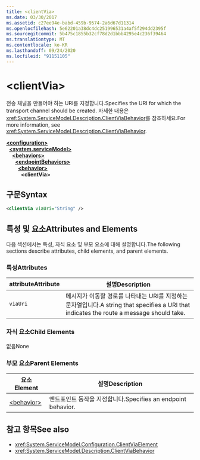 ```yaml
---
title: <clientVia>
ms.date: 03/30/2017
ms.assetid: c27ee94e-babd-459b-9574-2a6d67d11314
ms.openlocfilehash: 5e62201a38dc4dc251996531a4af5f294dd2395f
ms.sourcegitcommit: 5b475c1855b32cf78d2d1bbb4295e4c236f39464
ms.translationtype: MT
ms.contentlocale: ko-KR
ms.lasthandoff: 09/24/2020
ms.locfileid: "91151105"
---
```

# \<clientVia>

<span data-ttu-id="9e88d-101">전송 채널을 만들어야 하는 URI를 지정합니다.</span><span class="sxs-lookup"><span data-stu-id="9e88d-101">Specifies the URI for which the transport channel should be created.</span></span> <span data-ttu-id="9e88d-102">자세한 내용은 <xref:System.ServiceModel.Description.ClientViaBehavior>를 참조하세요.</span><span class="sxs-lookup"><span data-stu-id="9e88d-102">For more information, see <xref:System.ServiceModel.Description.ClientViaBehavior>.</span></span>  
  
[**\<configuration>**](../configuration-element.md)\
&nbsp;&nbsp;[**\<system.serviceModel>**](system-servicemodel.md)\
&nbsp;&nbsp;&nbsp;&nbsp;[**\<behaviors>**](behaviors.md)\
&nbsp;&nbsp;&nbsp;&nbsp;&nbsp;&nbsp;[**\<endpointBehaviors>**](endpointbehaviors.md)\
&nbsp;&nbsp;&nbsp;&nbsp;&nbsp;&nbsp;&nbsp;&nbsp;[**\<behavior>**](behavior-of-endpointbehaviors.md)\
&nbsp;&nbsp;&nbsp;&nbsp;&nbsp;&nbsp;&nbsp;&nbsp;&nbsp;&nbsp;**\<clientVia>**  
  
## <a name="syntax"></a><span data-ttu-id="9e88d-103">구문</span><span class="sxs-lookup"><span data-stu-id="9e88d-103">Syntax</span></span>  
  
```xml  
<clientVia viaUri="String" />
```  
  
## <a name="attributes-and-elements"></a><span data-ttu-id="9e88d-104">특성 및 요소</span><span class="sxs-lookup"><span data-stu-id="9e88d-104">Attributes and Elements</span></span>  

 <span data-ttu-id="9e88d-105">다음 섹션에서는 특성, 자식 요소 및 부모 요소에 대해 설명합니다.</span><span class="sxs-lookup"><span data-stu-id="9e88d-105">The following sections describe attributes, child elements, and parent elements.</span></span>  
  
### <a name="attributes"></a><span data-ttu-id="9e88d-106">특성</span><span class="sxs-lookup"><span data-stu-id="9e88d-106">Attributes</span></span>  
  
|<span data-ttu-id="9e88d-107">attribute</span><span class="sxs-lookup"><span data-stu-id="9e88d-107">Attribute</span></span>|<span data-ttu-id="9e88d-108">설명</span><span class="sxs-lookup"><span data-stu-id="9e88d-108">Description</span></span>|  
|---------------|-----------------|  
|`viaUri`|<span data-ttu-id="9e88d-109">메시지가 이동할 경로를 나타내는 URI를 지정하는 문자열입니다.</span><span class="sxs-lookup"><span data-stu-id="9e88d-109">A string that specifies a URI that indicates the route a message should take.</span></span>|  
  
### <a name="child-elements"></a><span data-ttu-id="9e88d-110">자식 요소</span><span class="sxs-lookup"><span data-stu-id="9e88d-110">Child Elements</span></span>  

 <span data-ttu-id="9e88d-111">없음</span><span class="sxs-lookup"><span data-stu-id="9e88d-111">None</span></span>  
  
### <a name="parent-elements"></a><span data-ttu-id="9e88d-112">부모 요소</span><span class="sxs-lookup"><span data-stu-id="9e88d-112">Parent Elements</span></span>  
  
|<span data-ttu-id="9e88d-113">요소</span><span class="sxs-lookup"><span data-stu-id="9e88d-113">Element</span></span>|<span data-ttu-id="9e88d-114">설명</span><span class="sxs-lookup"><span data-stu-id="9e88d-114">Description</span></span>|  
|-------------|-----------------|  
|[\<behavior>](behavior-of-endpointbehaviors.md)|<span data-ttu-id="9e88d-115">엔드포인트 동작을 지정합니다.</span><span class="sxs-lookup"><span data-stu-id="9e88d-115">Specifies an endpoint behavior.</span></span>|  
  
## <a name="see-also"></a><span data-ttu-id="9e88d-116">참고 항목</span><span class="sxs-lookup"><span data-stu-id="9e88d-116">See also</span></span>

- <xref:System.ServiceModel.Configuration.ClientViaElement>
- <xref:System.ServiceModel.Description.ClientViaBehavior>
